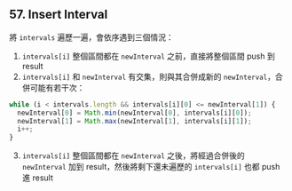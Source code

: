 ## 57. Insert Interval

將 `intervals` 遍歷一遍，會依序遇到三個情況：

1. `intervals[i]` 整個區間都在 `newInterval` 之前，直接將整個區間 push 到 result
2. `intervals[i]` 和 `newInterval` 有交集，則與其合併成新的 `newInterval`，合併可能有若干次：

```ts
while (i < intervals.length && intervals[i][0] <= newInterval[1]) {
  newInterval[0] = Math.min(newInterval[0], intervals[i][0]);
  newInterval[1] = Math.max(newInterval[1], intervals[i][1]);
  i++;
}
```

3. `intervals[i]` 整個區間都在 `newInterval` 之後，將經過合併後的 `newInterval` 加到 result，然後將剩下還未遍歷的 `intervals[i]` 也都 push 進 result
